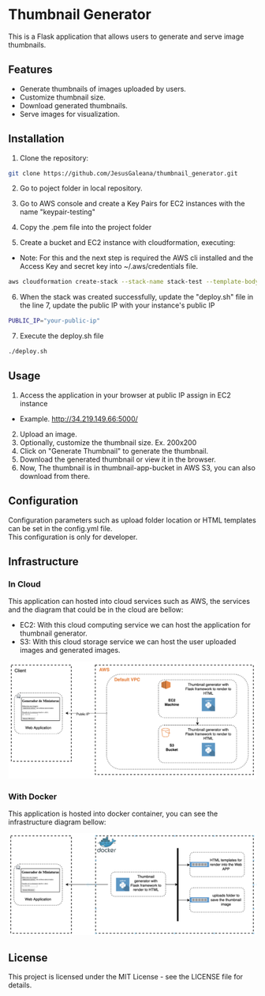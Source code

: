 # Thumbnail Generator
This is a Flask application that allows users to generate and serve image thumbnails.


## Features
- Generate thumbnails of images uploaded by users.
- Customize thumbnail size.
- Download generated thumbnails.
- Serve images for visualization.

## Installation
1. Clone the repository:
```bash
git clone https://github.com/JesusGaleana/thumbnail_generator.git
```
2. Go to poject folder in local repository.   

3. Go to AWS console and create a Key Pairs for EC2 instances with the name "keypair-testing"

4. Copy the .pem file into the project folder

5. Create a bucket and EC2 instance with cloudformation, executing:
* Note: For this and the next step is required the AWS cli installed and the Access Key and secret key into ~/.aws/credentials file.
```bash
aws cloudformation create-stack --stack-name stack-test --template-body file://template.yml --capabilities CAPABILITY_IAM
```

6. When the stack was created successfully, update the "deploy.sh" file in the line 7, update the public IP with your instance's public IP
```bash
PUBLIC_IP="your-public-ip"
```

7. Execute the deploy.sh file
```bash
./deploy.sh
```

## Usage
1. Access the application in your browser at public IP assign in EC2 instance
* Example. http://34.219.149.66:5000/
2. Upload an image.
3. Optionally, customize the thumbnail size. Ex. 200x200
4. Click on "Generate Thumbnail" to generate the thumbnail.
5. Download the generated thumbnail or view it in the browser.
6. Now, The thumbnail is in thumbnail-app-bucket in AWS S3, you can also download from there.

## Configuration
Configuration parameters such as upload folder location or HTML templates can be set in the config.yml file.  
This configuration is only for developer.

## Infrastructure
### In Cloud
This application can hosted into cloud services such as AWS, the services and the diagram that could be in the cloud are bellow:  

- EC2: With this cloud computing service we can host the application for thumbnail generator.
- S3: With this cloud storage service we can host the user uploaded images and generated images.

![Cloud-infrastructure-diagram](Documentation/cloud-infrastructure-diagram.png)  

### With Docker
This application is  hosted into docker container, you can see the infrastructure diagram bellow:  

![Docker-infrastructure-diagram](Documentation/infrastructure-diagram.png)  


## License
This project is licensed under the MIT License - see the LICENSE file for details.